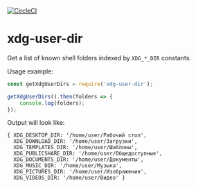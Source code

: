 [![CircleCI](https://circleci.com/gh/jskalama/xdg-user-dir.svg?style=svg)](https://circleci.com/gh/jskalama/xdg-user-dir)

# xdg-user-dir

Get a list of known shell folders indexed by `XDG_*_DIR` constants.

Usage example:

```javascript
const getXdgUserDirs = require('xdg-user-dir');

getXdgUserDirs().then(folders => {
    console.log(folders);
});
```

Output will look like:

```
{ XDG_DESKTOP_DIR: '/home/user/Рабочий стол',
  XDG_DOWNLOAD_DIR: '/home/user/Загрузки',
  XDG_TEMPLATES_DIR: '/home/user/Шаблоны',
  XDG_PUBLICSHARE_DIR: '/home/user/Общедоступные',
  XDG_DOCUMENTS_DIR: '/home/user/Документы',
  XDG_MUSIC_DIR: '/home/user/Музыка',
  XDG_PICTURES_DIR: '/home/user/Изображения',
  XDG_VIDEOS_DIR: '/home/user/Видео' }
```
